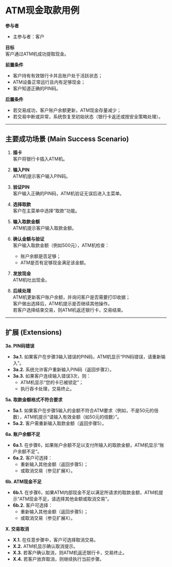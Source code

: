 # ATM现金取款用例

**参与者**  
- 主参与者：客户

**目标**  
客户通过ATM机成功提取现金。

**前置条件**  
- 客户持有有效银行卡并且账户处于活跃状态；  
- ATM设备正常运行且内有足够现金；  
- 客户知道正确的PIN码。

**后置条件**  
- 若交易成功，客户账户余额更新，ATM现金存量减少；  
- 若交易中断或异常，系统恢复至初始状态（银行卡返还或按安全策略处理）。

---

## 主要成功场景 (Main Success Scenario)

1. **插卡**  
   客户将银行卡插入ATM机。

2. **输入PIN**  
   ATM机提示客户输入PIN码。

3. **验证PIN**  
   客户输入正确的PIN码，ATM机验证无误后进入主菜单。

4. **选择取款**  
   客户在主菜单中选择“取款”功能。

5. **输入取款金额**  
   ATM机提示客户输入取款金额。

6. **确认金额与验证**  
   客户输入取款金额（例如500元），ATM机检查：  
   - 账户余额是否足够；  
   - ATM是否有足够现金满足该金额。

7. **发放现金**  
   ATM机吐出现金。

8. **后续处理**  
   ATM机更新客户账户余额，并询问客户是否需要打印收据；  
   客户做出选择后，ATM机提示是否继续其他操作。  
   若客户选择结束交易，则ATM机返还银行卡，交易结束。

---

## 扩展 (Extensions)

**3a. PIN码错误**  
- **3a.1.** 如果客户在步骤3输入错误的PIN码，ATM机显示“PIN码错误，请重新输入”。  
- **3a.2.** 系统允许客户重新输入PIN码（返回步骤2）。  
- **3a.3.** 如果客户连续输入错误3次，则：  
  - ATM机显示“您的卡已被锁定”；  
  - 执行吞卡处理，交易终止。

**5a. 取款金额格式不符合要求**  
- **5a.1.** 如果客户在步骤5输入的金额不符合ATM要求（例如，不是50元的倍数），ATM机提示“请输入有效金额（如50元的倍数）”。  
- **5a.2.** 客户需重新输入取款金额（返回步骤5）。

**6a. 账户余额不足**  
- **6a.1.** 在步骤6，如果账户余额不足以支付所输入的取款金额，ATM机显示“账户余额不足”。  
- **6a.2.** 客户可选择：  
  - 重新输入其他金额（返回步骤5）；  
  - 或取消交易（参见扩展X）。

**6b. ATM现金不足**  
- **6b.1.** 在步骤6，如果ATM内部现金不足以满足所请求的取款金额，ATM机提示“ATM现金不足，请选择其他金额或取消交易”。  
- **6b.2.** 客户可选择：  
  - 重新输入其他金额（返回步骤5）；  
  - 或取消交易（参见扩展X）。

**X. 交易取消**  
- **X.1.** 在任意步骤中，客户可选择取消交易。  
- **X.2.** ATM机显示确认取消提示。  
- **X.3.** 若客户确认取消，则ATM机返还银行卡，交易终止。  
- **X.4.** 若客户放弃取消，则继续执行当前步骤。
